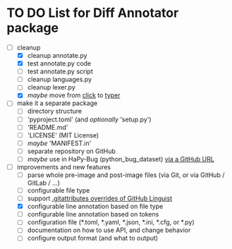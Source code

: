 # TO DO List for Diff Annotator package

- [ ] cleanup
    - [x] cleanup annotate.py
    - [x] test annotate.py code
    - [ ] test annotate.py script
    - [ ] cleanup languages.py
    - [ ] cleanup lexer.py
    - [x] _maybe_ move from [click][] to [typer][]
- [ ] make it a separate package
    - [ ] directory structure
    - [ ] 'pyproject.toml' (and _optionally_ 'setup.py')
    - [ ] 'README.md'
    - [ ] 'LICENSE' (MIT License)
    - [ ] _maybe_ 'MANIFEST.in'
    - [ ] separate repository on GitHub
    - [ ] _maybe_ use in HaPy-Bug (python_bug_dataset) [via a GitHub URL][1]
- [ ] improvements and new features
    - [ ] parse whole pre-image and post-image files
          (via Git, or via GitHub / GitLab / ...)
    - [ ] configurable file type
    - [ ] support [.gitattributes overrides of GitHub Linguist][2]
    - [x] configurable line annotation based on file type
    - [ ] configurable line annotation based on tokens
    - [ ] configuration file (*.toml, *.yaml, *.json, *.ini, *.cfg, or *.py)
    - [ ] documentation on how to use API, and change behavior
    - [ ] configure output format (and what to output)

[click]: https://click.palletsprojects.com/
[typer]: https://typer.tiangolo.com/

[1]: https://stackoverflow.com/questions/70387750/how-to-manage-sub-projects-in-python
[2]: https://github.com/github-linguist/linguist/blob/master/docs/overrides.md#using-gitattributes